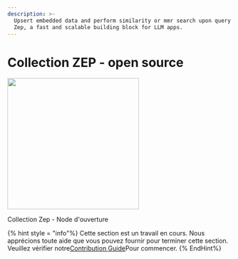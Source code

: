 ```yaml
---
description: >-
  Upsert embedded data and perform similarity or mmr search upon query using
  Zep, a fast and scalable building block for LLM apps.
---
```


# Collection ZEP - open source

<gigne> <img src = "../../../. GitBook / Assets / Image (166) .png" alt = "" width = "295"> <Figcaption> <p> Collection Zep - Node d'ouverture </p> </gigcaption> </pigucion>

{% hint style = "info"%}
Cette section est un travail en cours. Nous apprécions toute aide que vous pouvez fournir pour terminer cette section. Veuillez vérifier notre[Contribution Guide](broken-reference)Pour commencer.
{% EndHint%}
